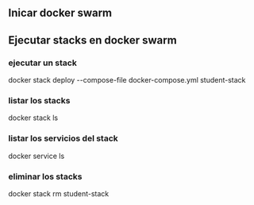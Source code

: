 ## Inicar docker swarm


## Ejecutar stacks en docker swarm

### ejecutar un stack
docker stack deploy --compose-file docker-compose.yml student-stack
### listar los stacks
docker stack ls
### listar los servicios del stack
docker service ls
### eliminar los stacks
docker stack rm student-stack